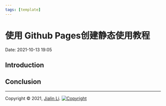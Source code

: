 ```yaml
---
tags: [template]
---
```

# 使用 Github Pages创建静态使用教程
Date:  2021-10-13 19:05

##  Introduction





## Conclusion


---
Copyright © 2021, [Jialin Li](https://github.com/keyskull).  [![Copyright](https://i.creativecommons.org/l/by-nc/4.0/80x15.png)](/LICENSE)
